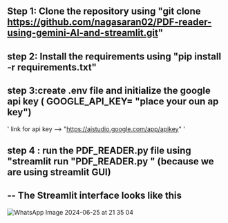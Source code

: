 ## Step 1: Clone the repository using "git clone https://github.com/nagasaran02/PDF-reader-using-gemini-AI-and-streamlit.git"
## step 2: Install the requirements using "pip install -r requirements.txt"
## step 3:create .env file and initialize the google api key  ( GOOGLE_API_KEY= "place your oun ap key")
'
link for api key --> "https://aistudio.google.com/app/apikey"
'
## step 4 : run the PDF_READER.py file using "streamlit run "PDF_READER.py " (because we are using streamlit GUI)

--
The Streamlit interface looks like this 
--

![WhatsApp Image 2024-06-25 at 21 35 04](https://github.com/nagasaran02/PDF-reader-using-gemini-AI-and-streamlit/assets/125739408/102435b8-99b9-4fce-b8f6-22721f39891d)
